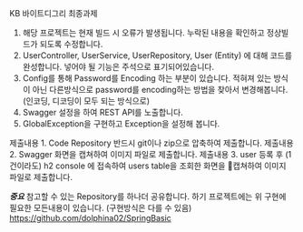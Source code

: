 KB 바이트디그리 최종과제
1. 해당 프로젝트는 현재 빌드 시 오류가 발생됩니다. 누락된 내용을 확인하고 정상빌드가 되도록 수정합니다. 
2. UserController, UserService, UserRepository, User (Entity) 에 대해 코드를 완성합니다. 넣어야 될 기능은 주석으로 표기되어있습니다.
3. Config를 통해 Password를 Encoding 하는 부분이 있습니다. 적혀져 있는 방식이 아닌 다른방식으로 password를 encoding하는 방법을 찾아서 변경해봅니다.(인코딩, 디코딩이 모두 되는 방식으로)
4. Swagger 설정을 하여 REST API를 노출합니다.
5. GlobalException을 구현하고 Exception을 설정해 봅니다.

제출내용 1. Code Repository 반드시 git이나 zip으로 압축하여 제출합니다.
제출내용 2. Swagger 화면을 캡쳐하여 이미지 파일로 제출합니다. 
제출내용 3. user 등록 후 (1건이라도) h2 console 에 접속하여 users table을 조회한 화면을 캡쳐하여 이미지 파일로 제출합니다. 

***중요***
참고할 수 있는 Repository를 하나더 공유합니다. 하기 프로젝트에는 위 구현에 필요한 모든내용이 있습니다. (구현방식은 다를 수 있음)
https://github.com/dolphina02/SpringBasic 
